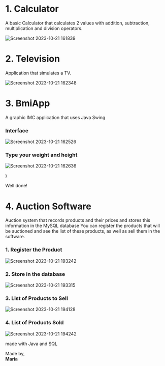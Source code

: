  # 1. Calculator
 <p>A basic Calculator that calculates 2 values with addition, subtraction, multiplication and division operators.</p>

![Screenshot 2023-10-21 161839](https://github.com/monocat-maria/Systems-Development/assets/129681589/74dac75a-990f-4a63-bfc7-ac44711dc8cf)

 # 2. Television
<p>Application that simulates a TV.</p>
 
 ![Screenshot 2023-10-21 162348](https://github.com/monocat-maria/Systems-Development/assets/129681589/d8ad4883-1120-4a4d-a7ed-60cd3144d95d)
 
# 3. BmiApp
 A graphic IMC application that uses Java Swing

 ### Interface
 
![Screenshot 2023-10-21 162526](https://github.com/monocat-maria/Systems-Development/assets/129681589/9d515510-098d-4d42-96b1-cc506fc9e890)

 ### Type your weight and height
 
 ![Screenshot 2023-10-21 162636](https://github.com/monocat-maria/Systems-Development/assets/129681589/145a0a94-747f-467c-baa5-d7781e1a4a7f)

)

Well done!

# 4. Auction Software
Auction system that records products and their prices and stores this information in the MySQL database
You can register the products that will be auctioned and see the list of these products, as well as sell them in the software.

### 1. Register the Product
![Screenshot 2023-10-21 193242](https://github.com/monocat-maria/Systems-Development/assets/129681589/53335433-1e61-483c-91f2-12cd6b73b23f)


### 2. Store in the database
![Screenshot 2023-10-21 193315](https://github.com/monocat-maria/Systems-Development/assets/129681589/4c026bc6-ef97-4b2f-a2b3-2e4a9bc655f4)

### 3. List of Products to Sell
![Screenshot 2023-10-21 194128](https://github.com/monocat-maria/Systems-Development/assets/129681589/91c0f05a-01ef-4f90-a8b9-0cd8e8112936)

### 4. List of Products Sold
![Screenshot 2023-10-21 194242](https://github.com/monocat-maria/Systems-Development/assets/129681589/cc41d629-0cb8-4618-9fea-5bd40aae678a)

made with Java and SQL

Made by,<br>
**Maria**


